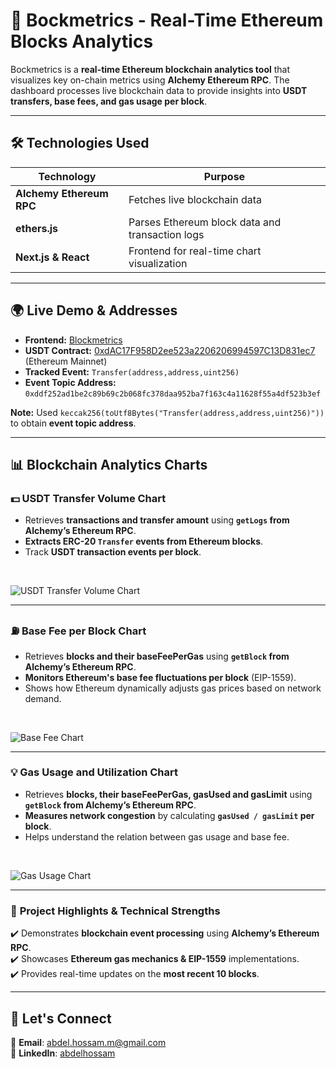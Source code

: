 # 🚀 Bockmetrics - Real-Time Ethereum Blocks Analytics

Bockmetrics is a **real-time Ethereum blockchain analytics tool** that visualizes key on-chain metrics using **Alchemy Ethereum RPC**. The dashboard processes live blockchain data to provide insights into **USDT transfers, base fees, and gas usage per block**.

---

## 🛠 **Technologies Used**
| **Technology**   | **Purpose** |
|----------------|------------|
| **Alchemy Ethereum RPC** | Fetches live blockchain data |
| **ethers.js**  | Parses Ethereum block data and transaction logs |
| **Next.js & React**  | Frontend for real-time chart visualization |

---

## 🌍 **Live Demo & Addresses**
- **Frontend:** [Blockmetrics](https://stalwart-semolina-67b322.netlify.app/)
- **USDT Contract:** [0xdAC17F958D2ee523a2206206994597C13D831ec7](https://etherscan.io/address/0xdac17f958d2ee523a2206206994597c13d831ec7) (Ethereum Mainnet)
- **Tracked Event:** `Transfer(address,address,uint256)`
- **Event Topic Address:** `0xddf252ad1be2c89b69c2b068fc378daa952ba7f163c4a11628f55a4df523b3ef`

**Note:** Used `keccak256(toUtf8Bytes("Transfer(address,address,uint256)"))` to obtain **event topic address**.

---

## 📊 **Blockchain Analytics Charts**

### 💵 **USDT Transfer Volume Chart**
- Retrieves **transactions and transfer amount** using **`getLogs` from Alchemy’s Ethereum RPC**.
- **Extracts ERC-20 `Transfer` events from Ethereum blocks**.
- Track **USDT transaction events per block**.
<br>

![USDT Transfer Volume Chart](https://github.com/user-attachments/assets/4d6b6d15-fa12-409d-b2dd-0d233830acd9)



---

### ⛽ **Base Fee per Block Chart**
- Retrieves **blocks and their baseFeePerGas** using **`getBlock` from Alchemy’s Ethereum RPC**.
- **Monitors Ethereum's base fee fluctuations per block** (EIP-1559).
- Shows how Ethereum dynamically adjusts gas prices based on network demand.
<br>

![Base Fee Chart](https://github.com/user-attachments/assets/18ac8f25-2429-49a4-ac2c-3a1e482da540)


---

### 💡 **Gas Usage and Utilization Chart**
- Retrieves **blocks, their baseFeePerGas, gasUsed and gasLimit** using **`getBlock` from Alchemy’s Ethereum RPC**.
- **Measures network congestion** by calculating **`gasUsed / gasLimit` per block**.
- Helps understand the relation between gas usage and base fee.
<br>

![Gas Usage Chart](https://github.com/user-attachments/assets/5b7806f2-2fad-4c61-9287-759cf5b5de0b)



---

### 🎯 **Project Highlights & Technical Strengths**
✔️ Demonstrates **blockchain event processing** using **Alchemy’s Ethereum RPC**.<br>
✔️ Showcases **Ethereum gas mechanics & EIP-1559** implementations.<br>
✔️ Provides real-time updates on the **most recent 10 blocks**.<br>

---

## 📩 **Let's Connect**
📧 **Email**: [abdel.hossam.m@gmail.com](mailto:abdel.hossam.m@gmail.com)  
💼 **LinkedIn**: [abdelhossam](https://www.linkedin.com/in/abdelhossam/)
